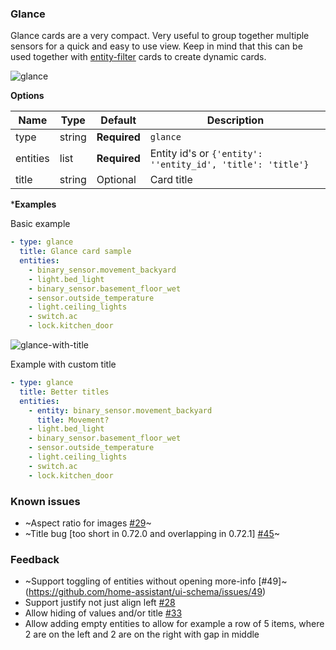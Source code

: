 ### Glance

Glance cards are a very compact. Very useful to group together multiple sensors for a quick and easy to use view. Keep in mind that this can be used together with [entity-filter](card-entity-filter.md) cards to create dynamic cards.

![glance](https://user-images.githubusercontent.com/7738048/41775898-721f063e-762e-11e8-89bb-27463552416f.png)

**Options**

| Name | Type | Default | Description
| ---- | ---- | ------- | -----------
| type | string | **Required** | `glance`
| entities | list | **Required** | Entity id's or `{'entity': ''entity_id', 'title': 'title'}`
| title | string | Optional | Card title

***Examples**

Basic example
```yaml
- type: glance
  title: Glance card sample
  entities:
    - binary_sensor.movement_backyard
    - light.bed_light
    - binary_sensor.basement_floor_wet
    - sensor.outside_temperature
    - light.ceiling_lights
    - switch.ac
    - lock.kitchen_door
```

![glance-with-title](https://user-images.githubusercontent.com/7738048/42103958-89dadac8-7bd3-11e8-95a6-7dfe6a0ebd6b.png)

Example with custom title
```yaml
- type: glance
  title: Better titles
  entities:
    - entity: binary_sensor.movement_backyard
      title: Movement?
    - light.bed_light
    - binary_sensor.basement_floor_wet
    - sensor.outside_temperature
    - light.ceiling_lights
    - switch.ac
    - lock.kitchen_door
```

### Known issues
- ~Aspect ratio for images [#29](https://github.com/home-assistant/ui-schema/issues/29)~
- ~Title bug [too short in 0.72.0 and overlapping in 0.72.1] [#45](https://github.com/home-assistant/ui-schema/issues/45)~

### Feedback
- ~Support toggling of entities without opening more-info [#49]~(https://github.com/home-assistant/ui-schema/issues/49)
- Support justify not just align left [#28](https://github.com/home-assistant/ui-schema/issues/28)
- Allow hiding of values and/or title [#33](https://github.com/home-assistant/ui-schema/issues/33)
- Allow adding empty entities to allow for example a row of 5 items, where 2 are on the left and 2 are on the right with gap in middle